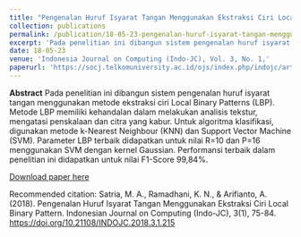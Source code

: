 ```yaml
---
title: "Pengenalan Huruf Isyarat Tangan Menggunakan Ekstraksi Ciri Local Binary Pattern,"
collection: publications
permalink: /publication/18-05-23-pengenalan-huruf-isyarat-tangan-menggunakan-ekstraksi-ciri-local-binary-pattern,
excerpt: 'Pada penelitian ini dibangun sistem pengenalan huruf isyarat tangan menggunakan metode ekstraksi ciri Local Binary Patterns (LBP). Metode LBP memiliki kehandalan dalam melakukan analisis tekstur, mengatasi penskalaan dan citra yang kabur. Untuk algoritma klasifikasi, digunakan metode k-Nearest Neigh ...'
date: 18-05-23
venue: 'Indonesia Journal on Computing (Indo-JC), Vol. 3, No. 1,'
paperurl: 'https://socj.telkomuniversity.ac.id/ojs/index.php/indojc/article/view/215'
---
```

<b>Abstract</b>
Pada penelitian ini dibangun sistem pengenalan huruf isyarat tangan menggunakan metode ekstraksi ciri Local Binary Patterns (LBP). Metode LBP memiliki kehandalan dalam melakukan analisis tekstur, mengatasi penskalaan dan citra yang kabur. Untuk algoritma klasifikasi, digunakan metode k-Nearest Neighbour (KNN) dan Support Vector Machine (SVM). Parameter LBP terbaik didapatkan untuk nilai R=10 dan P=16 menggunakan SVM dengan kernel Gaussian. Performansi terbaik dalam penelitian ini didapatkan untuk nilai F1-Score 99,84%.

[Download paper here](https://socj.telkomuniversity.ac.id/ojs/index.php/indojc/article/view/215)

Recommended citation: Satria, M. A., Ramadhani, K. N., & Arifianto, A. (2018). Pengenalan Huruf Isyarat Tangan Menggunakan Ekstraksi Ciri Local Binary Pattern. Indonesian Journal on Computing (Indo-JC), 3(1), 75-84. https://doi.org/10.21108/INDOJC.2018.3.1.215